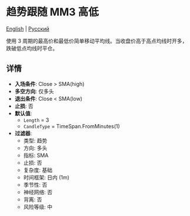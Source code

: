 # 趋势跟随 MM3 高低
[English](README.md) | [Русский](README_ru.md)

使用 3 周期的最高价和最低价简单移动平均线。当收盘价高于高点均线时开多，跌破低点均线时平仓。

## 详情

- **入场条件**: Close > SMA(high)
- **多空方向**: 仅多头
- **退出条件**: Close < SMA(low)
- **止损**: 否
- **默认值**:
  - `Length` = 3
  - `CandleType` = TimeSpan.FromMinutes(1)
- **过滤器**:
  - 类型: 趋势
  - 方向: 多头
  - 指标: SMA
  - 止损: 否
  - 复杂度: 基础
  - 时间框架: 日内 (1m)
  - 季节性: 否
  - 神经网络: 否
  - 背离: 否
  - 风险等级: 中
